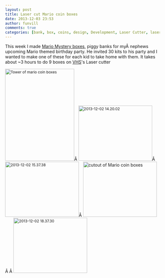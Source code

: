 ```yaml
---
layout: post
title: Laser cut Mario coin boxes 
date: 2013-12-03 23:53
author: funvill
comments: true
categories: [bank, box, coins, design, Development, Laser Cutter, laser cutter, mario]
---
```

This week I made <a href="http://www.mariowiki.com/%3F_Block">Mario Mystery boxes</a>, piggy banks for myÂ nephews upcoming Mario themed birthday party. He invited 30 kits to his party and I wanted to make one of these for each kid to take home with them. It takes about ~3 hours to do 9 boxes on <a href="http://vancouver.hackspace.ca/wp/">VHS</a>'s Laser cutter

<img class="alignnone size-medium wp-image-3525" style="font-size: 12px; line-height: 18px;" alt="Tower of mario coin boxes " src="http://www.abluestar.com/blog/wp-content/uploads/2013/12/2013-12-03-22.31.52-225x300.jpg" width="225" height="300" />Â <img class="alignnone  wp-image-3529" style="font-size: 12px; line-height: 18px;" alt="2013-12-02 14.20.02" src="http://www.abluestar.com/blog/wp-content/uploads/2013/12/2013-12-02-14.20.02-300x225.jpg" width="240" height="180" />Â <img class="alignnone  wp-image-3528" style="font-size: 12px; line-height: 18px;" alt="2013-12-02 15.37.38" src="http://www.abluestar.com/blog/wp-content/uploads/2013/12/2013-12-02-15.37.38-300x225.jpg" width="240" height="180" />Â <a href="http://www.abluestar.com/blog/wp-content/uploads/2013/12/2013-12-02-16.59.35.jpg"><img class="alignnone  wp-image-3527" alt="cutout of Mario coin boxes " src="http://www.abluestar.com/blog/wp-content/uploads/2013/12/2013-12-02-16.59.35-300x225.jpg" width="240" height="180" /></a> Â Â <img class="alignnone  wp-image-3526" style="font-size: 12px; line-height: 18px;" alt="2013-12-02 18.37.30" src="http://www.abluestar.com/blog/wp-content/uploads/2013/12/2013-12-02-18.37.30-300x225.jpg" width="240" height="180" />
